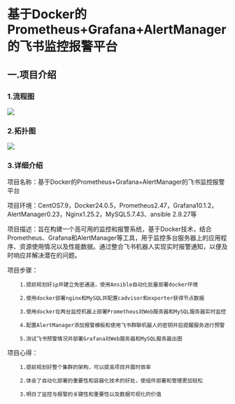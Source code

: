 # 基于Docker的Prometheus+Grafana+AlertManager的飞书监控报警平台

## 一.项目介绍

### 1.流程图

![](https://img-blog.csdnimg.cn/img_convert/27b7871104dfe29047db47d3ad2f7105.png)

### 2.拓扑图

![](https://img-blog.csdnimg.cn/img_convert/b53c3d5d5764ce17459ed978a65b54e0.png)

### 3.详细介绍

项目名称：基于Docker的Prometheus+Grafana+AlertManager的飞书监控报警平台

项目环境：CentOS7.9，Docker24.0.5，Prometheus2.47，Grafana10.1.2，AlertManager0.23，Nginx1.25.2，MySQL5.7.43、ansible 2.9.27等

项目描述：旨在构建一个高可用的监控和报警系统，基于Docker技术，结合Prometheus、Grafana和AlertManager等工具，用于监控多台服务器上的应用程序、资源使用情况以及性能数据。通过整合飞书机器人实现实时报警通知，以便及时响应并解决潜在的问题。

项目步骤：

		1.提前规划好ip并建立免密通道，使用Ansible自动化批量部署docker环境
  
		2.使用docker部署nginx和MySQL并配置cadvisor和exporter获得节点数据
  
		3.使用docker在两台监控机器上部署Prometheus对Web服务器和MySQL服务器实时监控
  
		4.配置AlertManager添加报警模板和使用飞书群聊机器人的密钥开启提醒服务进行预警
  
		5.测试飞书预警情况并部署Grafana对Web服务器和MySQL服务器出图
  
项目心得：

    	1.提前规划好整个集群的架构，可以提高项目开展时效率
     
    	2.体会了自动化部署的重要性和容器化技术的好处，使组件部署和管理更加轻松
     
    	3.明白了监控与报警的关键性和重要性以及数据可视化的价值
